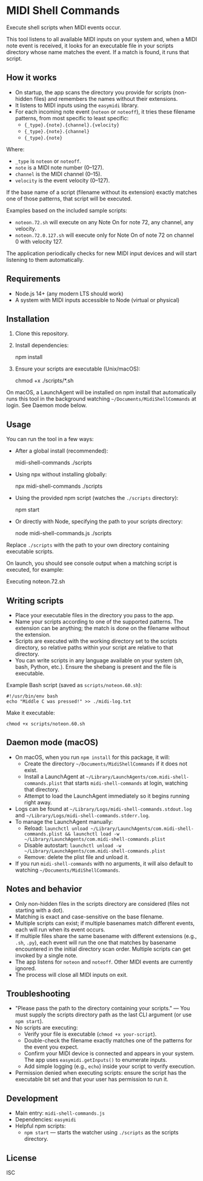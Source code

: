 # MIDI Shell Commands

Execute shell scripts when MIDI events occur.

This tool listens to all available MIDI inputs on your system and, when a MIDI note event is received, it looks for an executable file in
your scripts directory whose name matches the event. If a match is found, it runs that script.

## How it works

- On startup, the app scans the directory you provide for scripts (non-hidden files) and remembers the names without their extensions.
- It listens to MIDI inputs using the `easymidi` library.
- For each incoming note event (`noteon` or `noteoff`), it tries these filename patterns, from most specific to least specific:
  - `{_type}.{note}.{channel}.{velocity}`
  - `{_type}.{note}.{channel}`
  - `{_type}.{note}`

Where:

- `_type` is `noteon` or `noteoff`.
- `note` is a MIDI note number (0–127).
- `channel` is the MIDI channel (0–15).
- `velocity` is the event velocity (0–127).

If the base name of a script (filename without its extension) exactly matches one of those patterns, that script will be executed.

Examples based on the included sample scripts:

- `noteon.72.sh` will execute on any Note On for note 72, any channel, any velocity.
- `noteon.72.0.127.sh` will execute only for Note On of note 72 on channel 0 with velocity 127.

The application periodically checks for new MIDI input devices and will start listening to them automatically.

## Requirements

- Node.js 14+ (any modern LTS should work)
- A system with MIDI inputs accessible to Node (virtual or physical)

## Installation

1. Clone this repository.
2. Install dependencies:

   npm install

3. Ensure your scripts are executable (Unix/macOS):

   chmod +x ./scripts/*.sh

On macOS, a LaunchAgent will be installed on npm install that automatically runs this tool in the background watching
`~/Documents/MidiShellCommands` at login. See Daemon mode below.

## Usage

You can run the tool in a few ways:

- After a global install (recommended):

  midi-shell-commands ./scripts

- Using npx without installing globally:

  npx midi-shell-commands ./scripts

- Using the provided npm script (watches the `./scripts` directory):

  npm start

- Or directly with Node, specifying the path to your scripts directory:

  node midi-shell-commands.js ./scripts

Replace `./scripts` with the path to your own directory containing executable scripts.

On launch, you should see console output when a matching script is executed, for example:

Executing noteon.72.sh

## Writing scripts

- Place your executable files in the directory you pass to the app.
- Name your scripts according to one of the supported patterns. The extension can be anything; the match is done on the filename without the
  extension.
- Scripts are executed with the working directory set to the scripts directory, so relative paths within your script are relative to that
  directory.
- You can write scripts in any language available on your system (sh, bash, Python, etc.). Ensure the shebang is present and the file is
  executable.

Example Bash script (saved as `scripts/noteon.60.sh`):

```
#!/usr/bin/env bash
echo "Middle C was pressed!" >> ./midi-log.txt
```

Make it executable:

```
chmod +x scripts/noteon.60.sh
```

## Daemon mode (macOS)

- On macOS, when you run `npm install` for this package, it will:
  - Create the directory `~/Documents/MidiShellCommands` if it does not exist.
  - Install a LaunchAgent at `~/Library/LaunchAgents/com.midi-shell-commands.plist` that starts `midi-shell-commands` at login, watching
    that directory.
  - Attempt to load the LaunchAgent immediately so it begins running right away.
- Logs can be found at `~/Library/Logs/midi-shell-commands.stdout.log` and `~/Library/Logs/midi-shell-commands.stderr.log`.
- To manage the LaunchAgent manually:
  - Reload:
    `launchctl unload ~/Library/LaunchAgents/com.midi-shell-commands.plist && launchctl load -w ~/Library/LaunchAgents/com.midi-shell-commands.plist`
  - Disable autostart: `launchctl unload -w ~/Library/LaunchAgents/com.midi-shell-commands.plist`
  - Remove: delete the plist file and unload it.
- If you run `midi-shell-commands` with no arguments, it will also default to watching `~/Documents/MidiShellCommands`.

## Notes and behavior

- Only non-hidden files in the scripts directory are considered (files not starting with a dot).
- Matching is exact and case-sensitive on the base filename.
- Multiple scripts can exist; if multiple basenames match different events, each will run when its event occurs.
- If multiple files share the same basename with different extensions (e.g., `.sh`, `.py`), each event will run the one that matches by
  basename encountered in the initial directory scan order. Multiple scripts can get invoked by a single note.
- The app listens for `noteon` and `noteoff`. Other MIDI events are currently ignored.
- The process will close all MIDI inputs on exit.

## Troubleshooting

- "Please pass the path to the directory containing your scripts." — You must supply the scripts directory path as the last CLI argument (or
  use `npm start`).
- No scripts are executing:
  - Verify your file is executable (`chmod +x your-script`).
  - Double-check the filename exactly matches one of the patterns for the event you expect.
  - Confirm your MIDI device is connected and appears in your system. The app uses `easymidi.getInputs()` to enumerate inputs.
  - Add simple logging (e.g., `echo`) inside your script to verify execution.
- Permission denied when executing scripts: ensure the script has the executable bit set and that your user has permission to run it.

## Development

- Main entry: `midi-shell-commands.js`
- Dependencies: `easymidi`
- Helpful npm scripts:
  - `npm start` — starts the watcher using `./scripts` as the scripts directory.

## License

ISC